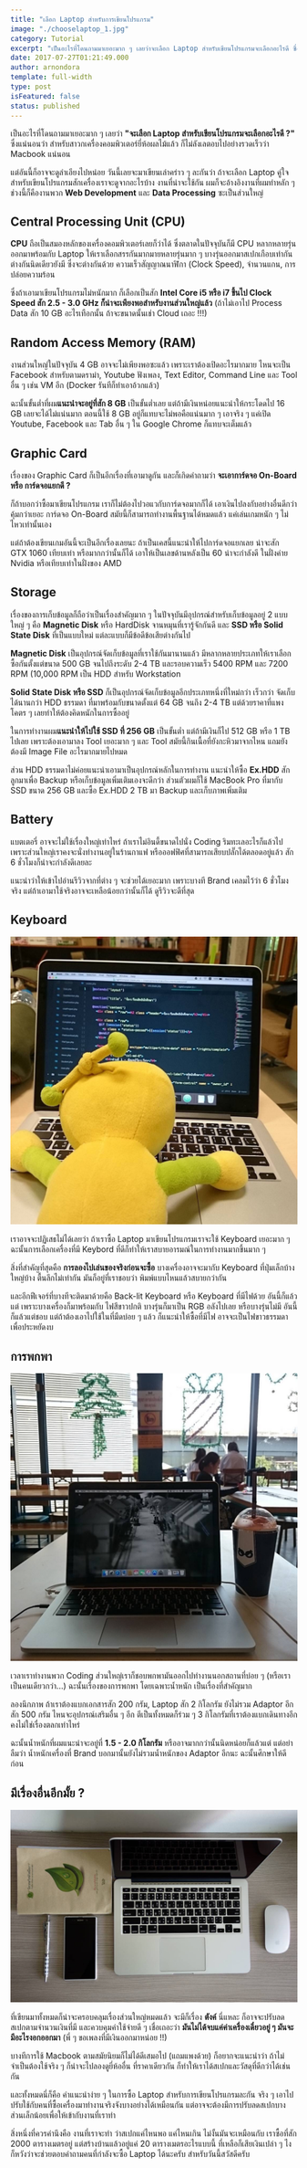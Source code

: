 ```yaml
---
title: "เลือก Laptop สําหรับการเขียนโปรแกรม"
image: "./chooselaptop_1.jpg"
category: Tutorial
excerpt: "เป็นอะไรที่โดนถามมาเยอะมาก ๆ เลยว่าจะเลือก Laptop สำหรับเขียนโปรแกรมจะเลือกอะไรดี ซึ่งแน่นอนว่า สำหรับสาวกเครื่องคอมพิวเตอร์ยี่ห้อผลไม้แล้ว ก็ไม่ลังเลตอบไปอย่างรวดเร็วว่า Macbook แน่นอน"
date: 2017-07-27T01:21:49.000
author: arnondora
template: full-width
type: post
isFeatured: false
status: published
---
```


เป็นอะไรที่โดนถามมาเยอะมาก ๆ เลยว่า **"จะเลือก Laptop สำหรับเขียนโปรแกรมจะเลือกอะไรดี ?"** ซึ่งแน่นอนว่า สำหรับสาวกเครื่องคอมพิวเตอร์ยี่ห้อผลไม้แล้ว ก็ไม่ลังเลตอบไปอย่างรวดเร็วว่า Macbook แน่นอน

แต่อันนี้ก็อาจจะดูลำเอียงไปหน่อย วันนี้เลยจะมาเขียนเล่าคร่าว ๆ ละกันว่า ถ้าจะเลือก Laptop คู่ใจสำหรับเขียนโปรแกรมสักเครื่องเราจะดูจากอะไรบ้าง งานที่น่าจะใช้กัน ผมก็จะอ้างอิงงานที่ผมทำหลัก ๆ ช่วงนี้ก็คืองานพวก **Web Development** และ **Data Processing** ซะเป็นส่วนใหญ่

## Central Processing Unit (CPU)
**CPU** ถือเป็นสมองหลักของเครื่องคอมพิวเตอร์เลยก็ว่าได้ ซึ่งตลาดในปัจจุบันก็มี CPU หลากหลายรุ่นออกมาพร้อมกับ Laptop ให้เราเลือกสรรกันมากมายหลายรุ่นมาก ๆ บางรุ่นออกมาสเปกเกือบเท่ากันต่างกันนิดเดียวยังมี ซึ่งจะต่างกันด้วย ความเร็วสัญญาณนาฬิกา (Clock Speed), จำนวนแกน, การปล่อยความร้อน

ซึ่งถ้าเอามาเขียนโปรแกรมไม่หนักมาก ก็เลือกเป็นสัก **Intel Core i5 หรือ i7 ขึ้นไป Clock Speed สัก 2.5 - 3.0 GHz ก็น่าจะเพียงพอสำหรับงานส่วนใหญ่แล้ว** (ถ้าไม่เอาไป Process Data สัก 10 GB อะไรเทือกนั้น ถ้าจะขนาดนั้นเช่า Cloud เถอะ !!!)

## Random Access Memory (RAM)
งานส่วนใหญ่ในปัจจุบัน 4 GB อาจจะไม่เพียงพอซะแล้ว เพราะเราต้องเปิดอะไรมากมาย ไหนจะเป็น Facebook สำหรับตามดราม่า, Youtube ฟังเพลง, Text Editor, Command Line และ Tool อื่น ๆ เช่น VM อีก (Docker รันทีก็ทำเอาอ้วกแล้ว)

ฉะนั้นขั้นต่ำที่ผม**แนะนำจะอยู่ที่สัก 8 GB** เป็นขั้นต่ำเลย แต่ถ้ามีเงินหน่อยแนะนำให้กระโดดไป 16 GB เลยจะได้ไม่แน่นมาก ตอนนี้ใช้ 8 GB อยู่ก็แทบจะไม่พอคือแน่นมาก ๆ เอาจริง ๆ แค่เปิด Youtube, Facebook และ Tab อื่น ๆ ใน Google Chrome ก็แทบจะเต็มแล้ว

## Graphic Card
เรื่องของ Graphic Card ก็เป็นอีกเรื่องที่เอามาดูกัน และก็เกิดคำถามว่า **จะเอาการ์ดจอ On-Board หรือ การ์ดจอแยกดี ?**

ก็ถ้าบอกว่าซื้อมาเขียนโปรแกรม เราก็ไม่ต้องไปวอแวกับการ์ดจอมากก็ได้ เอาเงินไปลงกับอย่างอื่นดีกว่า คุ้มกว่าเยอะ การ์ดจอ On-Board สมัยนี้ก็สามารถทำงานพื้นฐานได้หมดแล้ว แค่เล่นเกมหนัก ๆ ไม่ไหวเท่านั้นเอง

แต่ถ้าต้องเขียนเกมอันนี้จะเป็นอีกเรื่องเลยนะ ถ้าเป็นเคสนี้แนะนำให้ไปการ์ดจอแยกเลย น่าจะสัก GTX 1060 เทียบเท่า หรือมากกว่านั้นก็ได้ เอาให้เป็นเลขด้านหลังเป็น 60 น่าจะกำลังดี ในฝั่งค่าย Nvidia หรือเทียบเท่าในฝั่งของ AMD

## Storage
เรื่องของการเก็บข้อมูลก็ถือว่าเป็นเรื่องสำคัญมาก ๆ ในปัจจุบันมีอุปกรณ์สำหรับเก็บข้อมูลอยู่ 2 แบบใหญ่ ๆ คือ **Magnetic Disk** หรือ HardDisk จานหมุนที่เรารู้จักกันดี และ **SSD หรือ Solid State Disk** ที่เป็นแบบใหม่ แต่ละแบบก็มีข้อดีข้อเสียต่างกันไป

**Magnetic Disk** เป็นอุปกรณ์จัดเก็บข้อมูลที่เราใช้กันมานานแล้ว มีหลากหลายประเภทให้เราเลือกซื้อกันตั้งแต่ขนาด 500 GB จนไปถึงระดับ 2-4 TB และรอบความเร็ว 5400 RPM และ 7200 RPM (10,000 RPM เป็น HDD สำหรับ Workstation

**Solid State Disk หรือ SSD** ก็เป็นอุปกรณ์จัดเก็บข้อมูลอีกประเภทหนึ่งที่ใหม่กว่า เร็วกว่า จัดเก็บได้นานกว่า HDD ธรรมดา ที่มาพร้อมกับขนาดตั้งแต่ 64 GB จนถึง 2-4 TB แต่ด้วยราคาที่แพงโคตร ๆ เลยทำให้ต้องคิดหนักในการซื้ออยู่

ในการทำงานผม**แนะนำให้ไปใช้ SSD ที่ 256 GB** เป็นขั้นต่ำ แต่ถ้ามีเงินก็ไป 512 GB หรือ 1 TB ไปเลย เพราะต้องเอามาลง Tool เยอะมาก ๆ และ Tool สมัยนี้กินเนื้อที่ยังกะหิวมาจากไหน แถมยังต้องมี Image File อะไรมากมายไปหมด

ส่วน HDD ธรรมดาไม่ค่อยแนะนำเอามาเป็นอุปกรณ์หลักในการทำงาน แนะนำให้ซื้อ **Ex.HDD** สักลูกมาเพื่อ Backup หรือเก็บข้อมูลเพิ่มเติมเองจะดีกว่า ส่วนตัวผมก็ใช้ MacBook Pro ที่มากับ SSD ขนาด 256 GB และซื้อ Ex.HDD 2 TB มา Backup และเก็บภาพเพิ่มเติม

## Battery
แบตเตอรี่ อาจจะไม่ใช้เรื่องใหญ่เท่าไหร่ ถ้าเราไม่อินดี้ขนาดไปนั่ง Coding ริมทะเลอะไรก็แล้วไป เพราะส่วนใหญ่เราคงจะนั่งทำงานอยู่ในร้านกาแฟ หรือออฟฟิศที่สามารถเสียบปลั๊กได้ตลอดอยู่แล้ว สัก 6 ชั่วโมงก็น่าจะกำลังดีเลยละ

แนะนำว่าให้เข้าไปอ่านรีวิวจากที่ต่าง ๆ จะช่วยได้เยอะมาก เพราะบางที Brand เคลมไว้ว่า 6 ชั่วโมงจริง แต่ถ้าเอามาใช้จริงอาจจะเหลือน้อยกว่านั้นก็ได้ ดูรีวิวจะดีที่สุด

## Keyboard
![](./chooselaptop_3.jpg)

เราอาจจะปฏิเสธไม่ได้เลยว่า ถ้าเราซื้อ Laptop มาเขียนโปรแกรมเราจะใช้ Keyboard เยอะมาก ๆ ฉะนั้นการเลือกเครื่องที่มี Keybord ที่ดีก็ทำให้เราสบายอารมณ์ในการทำงานมากขึ้นมาก ๆ

สิ่งที่สำคัญที่สุดคือ **การลองไปเล่นของจริงก่อนจะซื้อ** บางเครื่องอาจจะมากับ Keyboard ที่ปุ่มเล็กบ้าง ใหญ่บ้าง ตื้นลึกไม่เท่ากัน มันก็อยู่ที่เราชอบว่า พิมพ์แบบไหนแล้วสบายกว่ากัน

และอีกฟีเจอร์ที่บางทีจะติดมาด้วยคือ Back-lit Keyboard หรือ Keyboard ที่มีไฟด้วย อันนี้ก็แล้วแต่ เพราะบางเครื่องก็มาพร้อมกับ ไฟสีขาวปกติ บางรุ่นก็มาเป็น RGB อลังไปเลย หรือบางรุ่นไม่มี อันนี้ก็แล้วแต่ชอบ แต่ถ้าต้องเอาไปใช้ในที่มืดบ่อย ๆ แล้ว ก็แนะนำให้ซื้อที่มีไฟ อาจจะเป็นไฟขาวธรรมดาเพื่อประหยัดงบ

## การพกพา
![](./chooselaptop_2.jpg)

เวลาเราทำงานพวก Coding ส่วนใหญ่เราก็ชอบพกพามันออกไปทำงานนอกสถานที่บ่อย ๆ (หรือเราเป็นคนเดียวกว่า...) ฉะนั้นเรื่องของการพกพา โดยเฉพาะน้ำหนัก เป็นเรื่องที่สำคัญมาก

ลองนึกภาพ ถ้าเราต้องแบกเอกสารสัก 200 กรัม, Laptop สัก 2 กิโลกรัม ยังไม่รวม Adaptor อีกสัก 500 กรัม ไหนจะอุปกรณ์เสริมอื่น ๆ อีก ตีเป็นทั้งหมดก็ร่วม ๆ 3 กิโลกรัมที่เราต้องแบกเดินทางอีก คงไม่ใช่เรื่องตลกเท่าไหร่

ฉะนั้นน้ำหนักที่ผมแนะนำจะอยู่ที่ **1.5 - 2.0 กิโลกรัม** หรืออาจมากกว่านั้นนิดหน่อยก็แล้วแต่ แต่อย่าลืมว่า น้ำหนักเครื่องที่ Brand บอกมานั้นยังไม่รวมน้ำหนักของ Adaptor อีกนะ ฉะนั้นศึกษาให้ดีก่อน

## มีเรื่องอื่นอีกมั้ย ?
![](./untitled.jpg)

ที่เขียนมาทั้งหมดก็น่าจะครอบคลุมเรื่องส่วนใหญ่หมดแล้ว จะมีก็เรื่อง **ตังค์** นี่แหละ ก็อาจจะปรับลดสเปกตามจำนวนเงินที่มี และควบคุมค่าใช้จ่ายดี ๆ เชื่อเถอะว่า **มันไม่ได้จบแค่ค่าเครื่องเดี๋ยวอยู่ ๆ มันจะมีอะไรงอกออกมา** (พี่ ๆ ขอเพลงที่มีเงินออกมาหน่อย !!)

บางทีการใช้ Macbook ตามสมัยนิยมก็ไม่ได้ดีเสมอไป (แถมแพงด้วย) ก็อยากจะแนะนำว่า ถ้าไม่จำเป็นต้องใช้จริง ๆ ก็น่าจะไปลองดูยี่ห้ออื่น ที่ราคาเดียวกัน ก็ทำให้เราได้สเปกและวัสดุที่ดีกว่าได้เช่นกัน

และทั้งหมดนี่ก็คือ คำแนะนำง่าย ๆ ในการซื้อ Laptop สำหรับการเขียนโปรแกรมละกัน จริง ๆ เอาไปปรับใช้กับคนที่ซื้อเครื่องมาทำงานจริงจังบางอย่างได้เหมือนกัน แต่อาจจะต้องมีการปรับลดสเปกบางส่วนเล็กน้อยเพื่อให้เข้ากับงานที่เราทำ

สิ่งหนึ่งที่ควรคำนึงคือ งานที่เราจะทำ ว่าสเปกแค่ไหนพอ แค่ไหนเกิน ไม่งั้นมันจะเหมือนกับ เราซื้อที่สัก 2000 ตารางเมตรอยู่ แต่สร้างบ้านแล้วอยู่แค่ 20 ตารางเมตรอะไรแบบนี้ ที่เหลือก็เสียเงินเปล่า ๆ ไง ก็หวังว่าจะช่วยตอบคำถามคนที่กำลังจะซื้อ Laptop ได้นะครับ สำหรับวันนี้สวัสดีครับ

